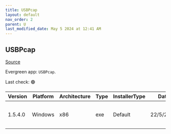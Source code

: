 ```yaml
---
title: USBPcap
layout: default
nav_order: 2
parent: U
last_modified_date: May 5 2024 at 12:41 AM
---
```


## USBPcap

[Source](https://github.com/desowin/usbpcap/)

Evergreen app: `USBPcap`. 

Last check: 🟢

| Version | Platform | Architecture | Type | InstallerType | Date      | Size   | URI                                                                                                                                                                            |
| ------- | -------- | ------------ | ---- | ------------- | --------- | ------ | ------------------------------------------------------------------------------------------------------------------------------------------------------------------------------ |
| 1.5.4.0 | Windows  | x86          | exe  | Default       | 22/5/2020 | 195040 | [https://github.com/desowin/usbpcap/releases/download/1.5.4.0/USBPcapSetup-1.5.4.0.exe](https://github.com/desowin/usbpcap/releases/download/1.5.4.0/USBPcapSetup-1.5.4.0.exe) |
